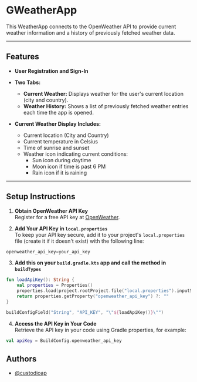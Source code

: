 # GWeatherApp

This WeatherApp connects to the OpenWeather API to provide current weather information and a history of previously fetched weather data.

---

## Features

- **User Registration and Sign-In**  
- **Two Tabs:**  
  - **Current Weather:** Displays weather for the user's current location (city and country).  
  - **Weather History:** Shows a list of previously fetched weather entries each time the app is opened.  

- **Current Weather Display Includes:**  
  - Current location (City and Country)  
  - Current temperature in Celsius  
  - Time of sunrise and sunset  
  - Weather icon indicating current conditions:  
    - Sun icon during daytime  
    - Moon icon if time is past 6 PM  
    - Rain icon if it is raining  

---

## Setup Instructions

1. **Obtain OpenWeather API Key**  
   Register for a free API key at [OpenWeather](https://openweathermap.org/api).

2. **Add Your API Key in `local.properties`**  
   To keep your API key secure, add it to your project's `local.properties` file (create it if it doesn't exist) with the following line:
```kotlin  
openweather_api_key=your_api_key
```
3. **Add this on your `build.gradle.kts` app and call the method in `buildTypes`**
```kotlin
fun loadApiKey(): String {
    val properties = Properties()
    properties.load(project.rootProject.file("local.properties").inputStream())
    return properties.getProperty("openweather_api_key") ?: ""
}

buildConfigField("String", "API_KEY", "\"${loadApiKey()}\"")
```

4. **Access the API Key in Your Code**  
Retrieve the API key in your code using Gradle properties, for example:  
```kotlin
val apiKey = BuildConfig.openweather_api_key
```


## Authors

- [@custodioap](https://github.com/users/custodioap)

